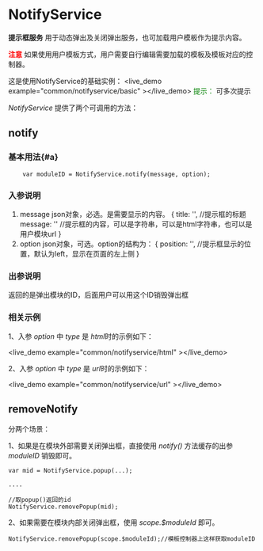# NotifyService #

**提示框服务** 用于动态弹出及关闭弹出服务，也可加载用户模板作为提示内容。

<font color=red>**注意**</font> 如果使用用户模板方式，用户需要自行编辑需要加载的模板及模板对应的控制器。

这是使用NotifyService的基础实例：
<live_demo example="common/notifyservice/basic" ></live_demo>
<font color=green>提示：</font> 可多次提示

*NotifyService* 提供了两个可调用的方法：

## notify ##

### 基本用法{#a}

        var moduleID = NotifyService.notify(message, option);

### 入参说明

1. message json对象，必选。是需要显示的内容。
		{
			title: '',			//提示框的标题
			message: ''			//提示框的内容，可以是字符串，可以是html字符串，也可以是用户模块url
		}
2. option json对象，可选。option的结构为：
		{
		    position: '',		//提示框显示的位置，默认为left，显示在页面的左上侧
		}


### 出参说明

返回的是弹出模块的ID，后面用户可以用这个ID销毁弹出框


### 相关示例
1、入参 *option* 中 *type* 是 *html*时的示例如下：

<live_demo example="common/notifyservice/html" ></live_demo>

2、入参 *option* 中 *type* 是 *url*时的示例如下：

<live_demo example="common/notifyservice/url" ></live_demo>


## removeNotify ##

分两个场景：

1、如果是在模块外部需要关闭弹出框，直接使用 *notify()* 方法缓存的出参 *moduleID* 销毁即可。

	var mid = NotifyService.popup(...);

	....

	//取popup()返回的id
	NotifyService.removePopup(mid);

2、如果需要在模块内部关闭弹出框，使用 *scope.$moduleId* 即可。

    NotifyService.removePopup(scope.$moduleId);//模板控制器上这样获取moduleID

